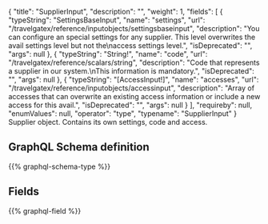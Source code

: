 {
  "title": "SupplierInput",
  "description": "",
  "weight": 1,
  "fields": [
    {
      "typeString": "SettingsBaseInput",
      "name": "settings",
      "url": "/travelgatex/reference/inputobjects/settingsbaseinput",
      "description": "You can configure an special settings for any supplier. This level overwrites the avail settings level but not the\naccess settings level.",
      "isDeprecated": "",
      "args": null
    },
    {
      "typeString": "String!",
      "name": "code",
      "url": "/travelgatex/reference/scalars/string",
      "description": "Code that represents a supplier in our system.\nThis information is mandatory.",
      "isDeprecated": "",
      "args": null
    },
    {
      "typeString": "[AccessInput!]",
      "name": "accesses",
      "url": "/travelgatex/reference/inputobjects/accessinput",
      "description": "Array of accesses that can overwrite an existing access information or include a new access for this avail.",
      "isDeprecated": "",
      "args": null
    }
  ],
  "requireby": null,
  "enumValues": null,
  "operator": "type",
  "typename": "SupplierInput"
}
Supplier object. Contains its own settings, code and access.
## GraphQL Schema definition

{{% graphql-schema-type %}}

## Fields

{{% graphql-field %}}
